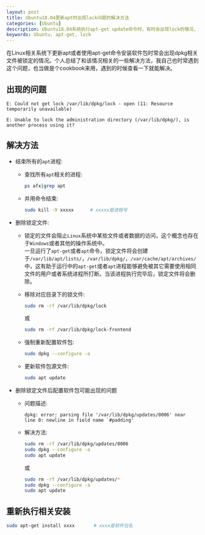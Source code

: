 ```yaml
---
layout: post
title: Ubuntu18.04更新apt时出现lock问题的解决方法
categories: [Ubuntu]
description: Ubuntu18.04系统执行apt-get update命令时，有时会出现lock的情况，这种情况下需要对lock文件进行处理
keywords: Ubuntu, apt-get, lock
---
```


在Linux相关系统下更新apt或者使用apt-get命令安装软件包时常会出现dpkg相关文件被锁定的情况。个人总结了和该情况相关的一些解决方法，我自己也时常遇到这个问题，也当做是个cookbook来用，遇到的时候查看一下就能解决。

## 出现的问题
```
E: Could not get lock /var/lib/dpkg/lock - open (11: Resource temporarily unavailable)

E: Unable to lock the administration directory (/var/lib/dpkg/), is another process using it?
```

## 解决方法

- 结束所有的``apt``进程:  
    - 查找所有``apt``相关的进程:
        ```bash
        ps afx|grep apt
        ```
    - 并用命令结束:
        ```bash
        sudo kill -9 xxxxx      # xxxxx是进程号
        ```

- 删除锁定文件:

    - 锁定的文件会阻止``Linux``系统中某些文件或者数据的访问，这个概念也存在于``Windows``或者其他的操作系统中。  
    一旦运行了``apt-get``或者``apt``命令，锁定文件将会创建于``/var/lib/apt/lists/``，``/var/lib/dpkg/``，``/var/cache/apt/archives/``中，这有助于运行中的``apt-get``或者``apt``进程能够避免被其它需要使用相同文件的用户或者系统进程所打断。当该进程执行完毕后，锁定文件将会删除。

    - 移除对应目录下的锁文件:
        ```bash
        sudo rm -rf /var/lib/dpkg/lock
        ```
        或
        ```bash
        sudo rm -rf /var/lib/dpkg/lock-frontend
        ```

    - 强制重新配置软件包:
        ```bash
        sudo dpkg --configure -a
        ```

    - 更新软件包源文件:
        ```bash
        sudo apt update
        ```
    
- 删除锁定文件后配置软件包可能出现的问题

    - 问题描述:
        ```
        dpkg: error: parsing file '/var/lib/dpkg/updates/0006' near line 0: newline in field name `#padding'
        ```

    - 解决方法:
        ```bash
        sudo rm -rf /var/lib/dpkg/updates/0006
        sudo dpkg --configure -a
        sudo apt update
        ```
        或
        ```bash
        sudo rm -rf /var/lib/dpkg/updates/*
        sudo dpkg --configure -a
        sudo apt update
        ```

## 重新执行相关安装

```bash
sudo apt-get install xxxx       # xxxx是软件包名
```